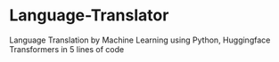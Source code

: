 # Language-Translator
Language Translation by Machine Learning using Python, Huggingface Transformers in 5 lines of code
